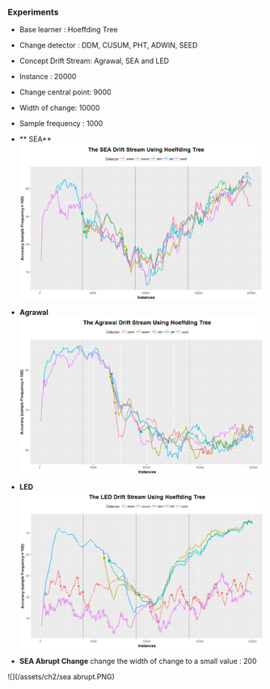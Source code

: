 ### Experiments

* Base learner : Hoeffding Tree
* Change detector : DDM, CUSUM, PHT, ADWIN, SEED
* Concept Drift Stream: Agrawal, SEA and LED
* Instance : 20000
* Change central point: 9000
* Width of change: 10000
* Sample frequency : 1000

* ** SEA**
![](/assets/ch2/sea.PNG)

* **Agrawal**
![](/assets/ch2/agrawal.PNG)

* **LED**
![](/assets/ch2/led.PNG)

* **SEA Abrupt Change**
change the width of change to a small value : 200

![](/assets/ch2/sea abrupt.PNG)